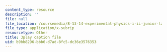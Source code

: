 ```yaml
---
content_type: resource
description: ''
file: null
file_location: /coursemedia/8-13-14-experimental-physics-i-ii-junior-lab-fall-2016-spring-2017/b9bb8296bbb6d7ad8fc5dc36e3576353_yornlzBHL4.srt
file_type: application/x-subrip
resourcetype: Other
title: 3play caption file
uid: b9bb8296-bbb6-d7ad-8fc5-dc36e3576353
---
```

